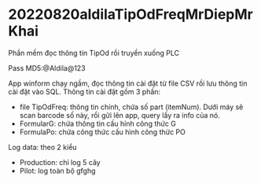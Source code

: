 # 20220820aldilaTipOdFreqMrDiepMrKhai
Phần mềm đọc thông tin TipOd rồi truyền xuống PLC

Pass MD5:@Aldila@123

App winform chạy ngầm, đọc thông tin cài đặt từ file CSV rồi lưu thông tin cài đặt vào SQL.
Thông tin cài đặt gồm 3 phần: 
- file TipOdFreq: thông tin chính, chứa số part (itemNum). Dưới máy sẽ scan barcode số này, rồi gửi lên app, query lấy ra info của nó.
- FormularG: chứa thông tin cấu hỉnh công thức G
- FormulaPo: chứa công thức cấu hình công thức PO

Log data: theo 2 kiểu
- Production: chỉ log 5 cây
- Pilot: log toàn bộ
gfghg
